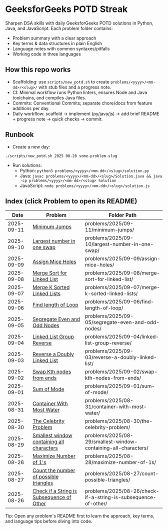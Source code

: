 # GeeksforGeeks POTD Streak

Sharpen DSA skills with daily GeeksforGeeks POTD solutions in Python, Java, and JavaScript. Each problem folder contains:
- Problem summary with a clear approach
- Key terms & data structures in plain English
- Language notes with common syntaxes/pitfalls
- Working code in three languages

## How this repo works
- Scaffolding: use `scripts/new_potd.sh` to create `problems/<yyyy>/<mm-dd>/<slug>/` with stub files and a progress note.
- CI: Minimal workflow runs Python linters, ensures Node and Java toolchains, and compiles Java files.
- Commits: Conventional Commits; separate chore/docs from feature additions per day.
- Daily workflow: scaffold → implement (py/java/js) → add brief README + progress note → quick checks → commit.

## Runbook
- Create a new day:
```
./scripts/new_potd.sh 2025 08-28 some-problem-slug
```
- Run solutions:
  - Python: `python3 problems/<yyyy>/<mm-dd>/<slug>/solution.py`
  - Java: `javac problems/<yyyy>/<mm-dd>/<slug>/Solution.java && java -cp problems/<yyyy>/<mm-dd>/<slug> Solution`
  - JavaScript: `node problems/<yyyy>/<mm-dd>/<slug>/solution.js`

## Index (click Problem to open its README)

| Date       | Problem | Folder Path |
|------------|---------|-------------|
| 2025-09-11 | [Minimum Jumps](problems/2025/09-11/minimum-jumps/README.md) | problems/2025/09-11/minimum-jumps/ |
| 2025-09-10 | [Largest number in one swap](problems/2025/09-10/largest-number-in-one-swap/README.md) | problems/2025/09-10/largest-number-in-one-swap/ |
| 2025-09-09 | [Assign Mice Holes](problems/2025/09-09/assign-mice-holes/README.md) | problems/2025/09-09/assign-mice-holes/ |
| 2025-09-08 | [Merge Sort for Linked List](problems/2025/09-08/merge-sort-for-linked-list/README.md) | problems/2025/09-08/merge-sort-for-linked-list/ |
| 2025-09-07 | [Merge K Sorted Linked Lists](problems/2025/09-07/merge-k-sorted-linked-lists/README.md) | problems/2025/09-07/merge-k-sorted-linked-lists/ |
| 2025-09-06 | [Find length of Loop](problems/2025/09-06/find-length-of-loop/README.md) | problems/2025/09-06/find-length-of-loop/ |
| 2025-09-05 | [Segregate Even and Odd Nodes](problems/2025/09-05/segregate-even-and-odd-nodes/README.md) | problems/2025/09-05/segregate-even-and-odd-nodes/ |
| 2025-09-04 | [Linked List Group Reverse](problems/2025/09-04/linked-list-group-reverse/README.md) | problems/2025/09-04/linked-list-group-reverse/ |
| 2025-09-03 | [Reverse a Doubly Linked List](problems/2025/09-03/reverse-a-doubly-linked-list/README.md) | problems/2025/09-03/reverse-a-doubly-linked-list/ |
| 2025-09-02 | [Swap Kth nodes from ends](problems/2025/09-02/swap-kth-nodes-from-ends/README.md) | problems/2025/09-02/swap-kth-nodes-from-ends/ |
| 2025-09-01 | [Sum of Mode](problems/2025/09-01/sum-of-mode/README.md) | problems/2025/09-01/sum-of-mode/ |
| 2025-08-31 | [Container With Most Water](problems/2025/08-31/container-with-most-water/README.md) | problems/2025/08-31/container-with-most-water/ |
| 2025-08-30 | [The Celebrity Problem](problems/2025/08-30/the-celebrity-problem/README.md) | problems/2025/08-30/the-celebrity-problem/ |
| 2025-08-29 | [Smallest window containing all characters](problems/2025/08-29/smallest-window-containing-all-characters/README.md) | problems/2025/08-29/smallest-window-containing-all-characters/ |
| 2025-08-28 | [Maximize Number of 1's](problems/2025/08-28/maximize-number-of-1s/README.md) | problems/2025/08-28/maximize-number-of-1s/ |
| 2025-08-27 | [Count the number of possible triangles](problems/2025/08-27/count-possible-triangles/README.md) | problems/2025/08-27/count-possible-triangles/ |
| 2025-08-26 | [Check if a String is Subsequence of Other](problems/2025/08-26/check-if-a-string-is-subsequence-of-other/README.md) | problems/2025/08-26/check-if-a-string-is-subsequence-of-other/ |


Tip: Open any problem's README first to learn the approach, key terms, and language tips before diving into code.
